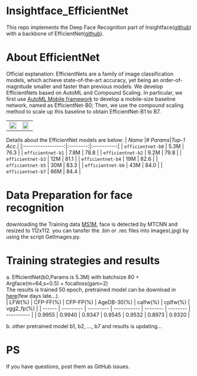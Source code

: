 # Insightface_EfficientNet
This repo implements the Deep Face Recognition part of Insightface([github](https://github.com/deepinsight/insightface))  with a backbone of EfficientNet([github](https://github.com/lukemelas/EfficientNet-PyTorch)). 
# About EfficientNet
Official explanation: EfficientNets are a family of image classification models, which achieve state-of-the-art accuracy, yet being an order-of-magnitude smaller and faster than previous models. We develop EfficientNets based on AutoML and Compound Scaling. In particular, we first use [AutoML Mobile framework](https://ai.googleblog.com/2018/08/mnasnet-towards-automating-design-of.html) to develop a mobile-size baseline network, named as EfficientNet-B0; Then, we use the compound scaling method to scale up this baseline to obtain EfficientNet-B1 to B7.
<table border="0">
<tr>
    <td>
    <img src="https://raw.githubusercontent.com/tensorflow/tpu/master/models/official/efficientnet/g3doc/params.png" width="100%" />
    </td>
    <td>
    <img src="https://raw.githubusercontent.com/tensorflow/tpu/master/models/official/efficientnet/g3doc/flops.png", width="90%" />
    </td>
</tr>
</table>

Details about the EfficientNet models are below: 
|    *Name*         |*# Params*|*Top-1 Acc.*|
|:-----------------:|:--------:|:----------:|
| `efficientnet-b0` |   5.3M   |    76.3    |
| `efficientnet-b1` |   7.8M   |    78.8    |
| `efficientnet-b2` |   9.2M   |    79.8    |
| `efficientnet-b3` |    12M   |    81.1    |
| `efficientnet-b4` |    19M   |    82.6    |
| `efficientnet-b5` |    30M   |    83.3    |
| `efficientnet-b6` |    43M   |    84.0    |
| `efficientnet-b7` |    66M   |    84.4    |

# Data Preparation for face recognition
downloading the Training data [MS1M](https://github.com/deepinsight/insightface/wiki/Dataset-Zoo), face is detected by MTCNN and resized to 112x112. you can tansfer the .bin or .rec files into images(.jpg) by using the script GetImages.py.
# Training strategies and results  
a. EfficientNet(b0,Params is 5.3M) with batchsize 80 + Argface(m=64,s=0.5) + focalloss(gam=2)  
The results is trained 50 epoch, pretrained model can be download in [here]()(few days late...).  
| LFW(%) | CFP-FF(%) | CFP-FP(%) | AgeDB-30(%) | calfw(%) | cplfw(%) | vgg2_fp(%) |
| ------ | --------- | --------- | ----------- | -------- | -------- | ---------- |
| 0.9955 | 0.9940   | 0.9347   | 0.9545      | 0.9532  | 0.8973  | 0.9320    |  

b. other pretrained model b1, b2, ..., b7 and results is updating...
# PS
If you have questions, post them as GitHub issues.
